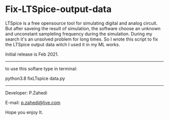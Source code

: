 # Fix-LTSpice-output-data

LTSpice is a free opensource tool for simulating digital and analog circuit. But after saveing the result of simulation, the software 
choose an unknown and unconstant sampleling frequency during the simulation.
During my search it's an unsolved problem for long times. So I wrote this script to fix the LTSpice output data witch I used it in my ML works. 

Initial release is Feb 2021. 

--------------------------------------------
to use this softare type in terminal:

python3.8 fixLTspice data.py <original file> <number of output point> <fixe file>

--------------------------------------------
Developer: P.Zahedi

E-mail: p.zahedi@live.com


Hope you enjoy It. 
